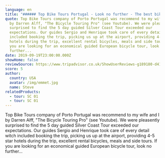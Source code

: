 ```yaml
---
language: en
title: "###### Top Bike Tours Portugal - Look no further - The best bike tour company"
quote: Top Bike Tours company of Porto Portugal was recommend to my wife and I
  by Darren Alff, "The Bicycle Touring Pro" (see Youtube). We were pleasently
  surprised to find the 5 day guided Silver Coast Tour exceeded our
  expectations. Our guides Sergio and Henrique took care of every detail witch
  included booking the trip, picking us up at the airport, providing 4-5 star
  hotels during the trip, excellent rental bicycles, meals and side tours. If
  you are looking for an economical guided European bicycle tour, look no
  further...
date: 2019-09-19T23:00:00.000Z
showHome: false
reviewSource: https://www.tripadvisor.co.uk/ShowUserReviews-g189180-d4105907-r713098138-Top_Bike_tours_Portugal-Porto_Porto_District_Northern_Portugal.html
score: 5
author:
  country: USA
  avatar: /img/emmet.jpg
  name: Steve
relatedProducts:
  - tour: SC 01
  - tour: SC 01
---
```

Top Bike Tours company of Porto Portugal was recommend to my wife and I by Darren Alff, "The Bicycle Touring Pro" (see Youtube). We were pleasently surprised to find the 5 day guided Silver Coast Tour exceeded our expectations. Our guides Sergio and Henrique took care of every detail witch included booking the trip, picking us up at the airport, providing 4-5 star hotels during the trip, excellent rental bicycles, meals and side tours. If you are looking for an economical guided European bicycle tour, look no further...